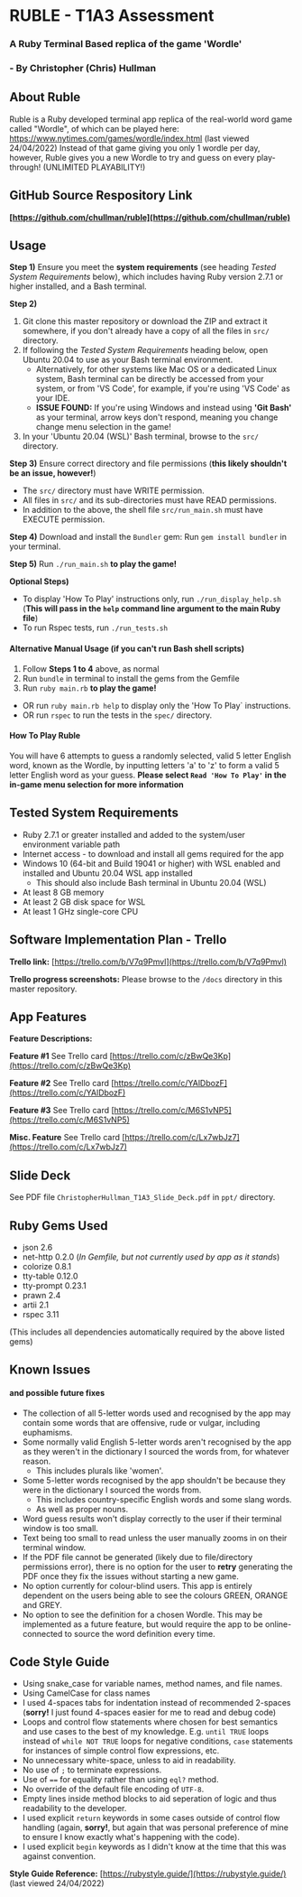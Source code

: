 # RUBLE - T1A3 Assessment
### A Ruby Terminal Based replica of the game 'Wordle'
### - By Christopher (Chris) Hullman

## About Ruble

Ruble is a Ruby developed terminal app replica of the real-world word game called "Wordle", of which can be played here: https://www.nytimes.com/games/wordle/index.html (last viewed 24/04/2022) Instead of that game giving you only 1 wordle per day, however, Ruble gives you a new Wordle to try and guess on every play-through! (UNLIMITED PLAYABILITY!)

## GitHub Source Respository Link

**[https://github.com/chullman/ruble](https://github.com/chullman/ruble)**

## Usage

**Step 1)** Ensure you meet the **system requirements** (see heading *Tested System Requirements* below), which includes having Ruby version 2.7.1 or higher installed, and a Bash terminal.

**Step 2)** 
1. Git clone this master repository or download the ZIP and extract it somewhere, if you don't already have a copy of all the files in `src/` directory.
2. If following the *Tested System Requirements* heading below, open Ubuntu 20.04 to use as your Bash terminal environment.
    - Alternatively, for other systems like Mac OS or a dedicated Linux system, Bash terminal can be directly be accessed from your system, or from 'VS Code', for example, if you're using 'VS Code' as your IDE.
    - **ISSUE FOUND:** If you're using Windows and instead using **'Git Bash'** as your terminal, arrow keys don't respond, meaning you change change menu selection in the game!
3. In your 'Ubuntu 20.04 (WSL)' Bash terminal, browse to the `src/` directory.

**Step 3)** Ensure correct directory and file permissions (**this likely shouldn't be an issue, however!**)
- The `src/` directory must have WRITE permission.
- All files in `src/` and its sub-directories must have READ permissions.
- In addition to the above, the shell file `src/run_main.sh` must have EXECUTE permission.

**Step 4)** Download and install the `Bundler` gem: Run `gem install bundler` in your terminal.

**Step 5)** Run `./run_main.sh` **to play the game!**

**Optional Steps)**
- To display 'How To Play' instructions only, run `./run_display_help.sh` (**This will pass in the `help` command line argument to the main Ruby file**)
- To run Rspec tests, run `./run_tests.sh`

#### Alternative Manual Usage (if you can't run Bash shell scripts)
1. Follow **Steps 1 to 4** above, as normal
2. Run `bundle` in terminal to install the gems from the Gemfile
3. Run `ruby main.rb` **to play the game!**
- OR run `ruby main.rb help` to display only the 'How To Play` instructions.
- OR run `rspec` to run the tests in the `spec/` directory.

#### How To Play Ruble

You will have 6 attempts to guess a randomly selected, valid 5 letter English word, known as the Wordle, by inputting letters 'a' to 'z' to form a valid 5 letter English word as your guess. **Please select `Read 'How To Play'` in the in-game menu selection for more information**

## Tested System Requirements

- Ruby 2.7.1 or greater installed and added to the system/user environment variable path
- Internet access - to download and install all gems required for the app
- Windows 10 (64-bit and Build 19041 or higher) with WSL enabled and installed and Ubuntu 20.04 WSL app installed
    - This should also include Bash terminal in Ubuntu 20.04 (WSL)
- At least 8 GB memory
- At least 2 GB disk space for WSL
- At least 1 GHz single-core CPU

## Software Implementation Plan - Trello

**Trello link:** [https://trello.com/b/V7q9Pmvl](https://trello.com/b/V7q9Pmvl)

**Trello progress screenshots:** Please browse to the `/docs` directory in this master repository.

## App Features

**Feature Descriptions:**

**Feature #1** See Trello card [https://trello.com/c/zBwQe3Kp](https://trello.com/c/zBwQe3Kp)

**Feature #2** See Trello card [https://trello.com/c/YAlDbozF](https://trello.com/c/YAlDbozF)

**Feature #3** See Trello card [https://trello.com/c/M6S1vNP5](https://trello.com/c/M6S1vNP5)

**Misc. Feature** See Trello card [https://trello.com/c/Lx7wbJz7](https://trello.com/c/Lx7wbJz7)

## Slide Deck

See PDF file `ChristopherHullman_T1A3_Slide_Deck.pdf` in `ppt/` directory.

## Ruby Gems Used

- json 2.6
- net-http 0.2.0 (*In Gemfile, but not currently used by app as it stands*)
- colorize 0.8.1
- tty-table 0.12.0
- tty-prompt 0.23.1
- prawn 2.4
- artii 2.1
- rspec 3.11

(This includes all dependencies automatically required by the above listed gems)

## Known Issues

#### and possible future fixes

- The collection of all 5-letter words used and recognised by the app may contain some words that are offensive, rude or vulgar, including euphamisms.
- Some normally valid English 5-letter words aren't recognised by the app as they weren't in the dictionary I sourced the words from, for whatever reason.
    - This includes plurals like 'women'.
- Some 5-letter words recognised by the app shouldn't be because they were in the dictionary I sourced the words from.
    - This includes country-specific English words and some slang words.
    - As well as proper nouns.
- Word guess results won't display correctly to the user if their terminal window is too small.
- Text being too small to read unless the user manually zooms in on their terminal window.
- If the PDF file cannot be generated (likely due to file/directory permissions error), there is no option for the user to **retry** generating the PDF once they fix the issues without starting a new game.
- No option currently for colour-blind users. This app is entirely dependent on the users being able to see the colours GREEN, ORANGE and GREY.
- No option to see the definition for a chosen Wordle. This may be implemented as a future feature, but would require the app to be online-connected to source the word definition every time.

## Code Style Guide

- Using snake_case for variable names, method names, and file names.
- Using CamelCase for class names
- I used 4-spaces tabs for indentation instead of recommended 2-spaces (**sorry!** I just found 4-spaces easier for me to read and debug code)
- Loops and control flow statements where chosen for best semantics and use cases to the best of my knowledge. E.g. `until TRUE` loops instead of `while NOT TRUE` loops for negative conditions, `case` statements for instances of simple control flow expressions, etc.
- No unnecessary white-space, unless to aid in readability.
- No use of `;` to terminate expressions.
- Use of `==` for equality rather than using `eql?` method.
- No override of the default file encoding of `UTF-8`.
- Empty lines inside method blocks to aid seperation of logic and thus readability to the developer.
- I used explicit `return` keywords in some cases outside of control flow handling (again, **sorry!**, but again that was personal preference of mine to ensure I know exactly what's happening with the code).
- I used explicit `begin` keywords as I didn't know at the time that this was against convention.

**Style Guide Reference:** [https://rubystyle.guide/](https://rubystyle.guide/) (last viewed 24/04/2022)


